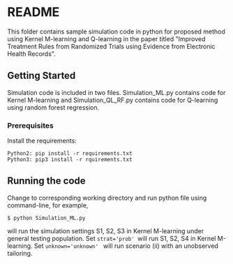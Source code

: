 # README

 This folder contains sample simulation code in python for proposed method using Kernel M-learning and Q-learning in the paper titled "Improved Treatment Rules from Randomized Trials
using Evidence from Electronic Health Records".

## Getting Started

Simulation code is included in two files.  Simulation\_ML.py contains code for Kernel M-learning and Simulation\_QL\_RF.py contains code for Q-learning using random forest regression.

### Prerequisites

Install the requirements:

```
Python2: pip install -r requirements.txt
Python3: pip3 install -r rquirements.txt
```

## Running the code
Change to corresponding working directory and run python file using command-line, for example,


```
$ python Simulation_ML.py
```
will run the simulation settings S1, S2, S3 in Kernel M-learning under general testing population. Set ```strat='prob' ```will run S1, S2, S4 in Kernel M-learning.  Set ```unknown='unknown' ``` will run scenario (ii) with an unobserved tailoring.

